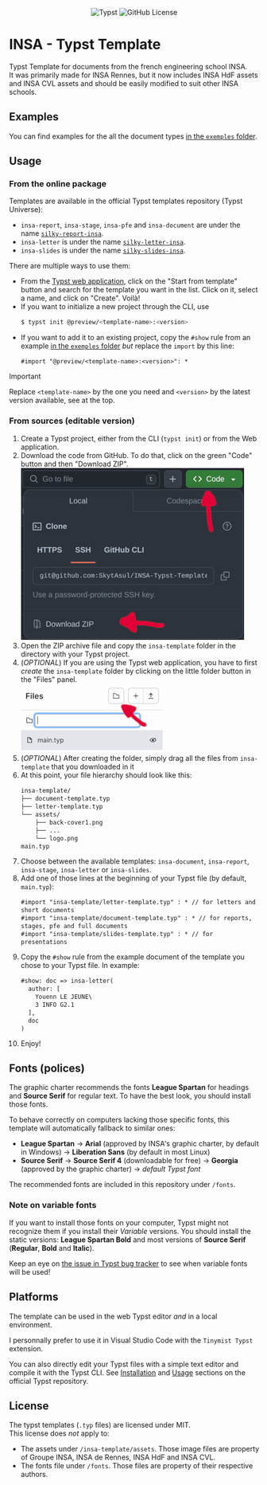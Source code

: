 <p align="center">
    <img alt="Typst" src="https://img.shields.io/badge/Typst-239DAD?style=for-the-badge&logo=typst&logoColor=FFFFFF"/>
    <img alt="GitHub License" src="https://img.shields.io/github/license/SkytAsul/INSA-Typst-Template?style=for-the-badge"/>
</p>
<!-- <p align="center">
    <a href="https://typst.app/universe/package/silky-report-insa">
        <img alt="Report Version" src="https://img.shields.io/badge/dynamic/json?url=https%3A%2F%2Fpackages.typst.org%2Fpreview%2Findex.json&query=%24%5B%3F(%40.name%3D%3D%22silky-report-insa%22)%5D.version&style=for-the-badge&label=Report%20Version&color=red"/>
    </a>
    <a href="https://typst.app/universe/package/silky-letter-insa">
        <img alt="Letter Version" src="https://img.shields.io/badge/dynamic/json?url=https%3A%2F%2Fpackages.typst.org%2Fpreview%2Findex.json&query=%24%5B%3F(%40.name%3D%3D%22silky-letter-insa%22)%5D.version&style=for-the-badge&label=Letter%20Version&color=orange"/>
    </a>
    <a href="https://typst.app/universe/package/silky-letter-insa">
        <img alt="Slides Version" src="https://img.shields.io/badge/dynamic/json?url=https%3A%2F%2Fpackages.typst.org%2Fpreview%2Findex.json&query=%24%5B%3F(%40.name%3D%3D%22silky-slides-insa%22)%5D.version&style=for-the-badge&label=Slides%20Version&color=orange"/>
    </a>
</p> --> <!-- shields.io JSON badges stopped working -->

# INSA - Typst Template
Typst Template for documents from the french engineering school INSA.  
It was primarily made for INSA Rennes, but it now includes INSA HdF assets and INSA CVL assets and should be easily modified to suit other INSA schools.

## Examples
You can find examples for the all the document types [in the `exemples` folder](exemples).

## Usage
### From the online package
Templates are available in the official Typst templates repository (Typst Universe):
- `insa-report`, `insa-stage`, `insa-pfe` and `insa-document` are under the name [`silky-report-insa`](https://typst.app/universe/package/silky-report-insa).
- `insa-letter` is under the name [`silky-letter-insa`](https://typst.app/universe/package/silky-letter-insa).
- `insa-slides` is under the name [`silky-slides-insa`](https://typst.app/universe/package/silky-slides-insa).

There are multiple ways to use them:
- From the [Typst web application](https://typst.app/), click on the "Start from template" button and search for the template you want in the list. Click on it, select a name, and click on "Create". Voilà!
- If you want to initialize a new project through the CLI, use
    ```sh
    $ typst init @preview/<template-name>:<version>
    ```
- If you want to add it to an existing project, copy the `#show` rule from an example [in the `exemples` folder](exemples) *but* replace the `import` by this line:
    ```typst
    #import "@preview/<template-name>:<version>": *
    ```
> [!IMPORTANT]  
> Replace `<template-name>` by the one you need and `<version>` by the latest version available, see at the top.

### From sources (editable version)
1. Create a Typst project, either from the CLI (`typst init`) or from the Web application.
1. Download the code from GitHub. To do that, click on the green "Code" button and then "Download ZIP".  
    ![illustration](illustrations/github-download.png)
1. Open the ZIP archive file and copy the `insa-template` folder in the directory with your Typst project.
1. (*OPTIONAL*) If you are using the Typst web application, you have to first *create* the `insa-template` folder by clicking on the little folder button in the "Files" panel.  
    ![illustration](illustrations/typst-folder.png)
1. (*OPTIONAL*) After creating the folder, simply drag all the files from `insa-template` that you downloaded in it
1. At this point, your file hierarchy should look like this:
    ```
    insa-template/
    ├── document-template.typ
    ├── letter-template.typ
    └── assets/
        ├── back-cover1.png
        ├── ...
        └── logo.png
    main.typ
    ```
1. Choose between the available templates: `insa-document`, `insa-report`, `insa-stage`, `insa-letter` or `insa-slides`.
1. Add one of those lines at the beginning of your Typst file (by default, `main.typ`):
    ```typst
    #import "insa-template/letter-template.typ" : * // for letters and short documents
    #import "insa-template/document-template.typ" : * // for reports, stages, pfe and full documents
    #import "insa-template/slides-template.typ" : * // for presentations
    ```
1. Copy the `#show` rule from the example document of the template you chose to your Typst file. In example:
    ```typst
    #show: doc => insa-letter(
      author: [
        Youenn LE JEUNE\
        3 INFO G2.1
      ],
      doc
    )
    ````
1. Enjoy!

## Fonts (polices)
The graphic charter recommends the fonts **League Spartan** for headings and **Source Serif** for regular text. To have the best look, you should install those fonts.

To behave correctly on computers lacking those specific fonts, this template will automatically fallback to similar ones:
- **League Spartan** -> **Arial** (approved by INSA's graphic charter, by default in Windows) -> **Liberation Sans** (by default in most Linux)
- **Source Serif** -> **Source Serif 4** (downloadable for free) -> **Georgia** (approved by the graphic charter) -> _default Typst font_

The recommended fonts are included in this repository under `/fonts`.

### Note on variable fonts
If you want to install those fonts on your computer, Typst might not recognize them if you install their _Variable_ versions. You should install the static versions: **League Spartan Bold** and most versions of **Source Serif** (**Regular**, **Bold** and **Italic**).

Keep an eye on [the issue in Typst bug tracker](https://github.com/typst/typst/issues/185) to see when variable fonts will be used!

## Platforms
The template can be used in the web Typst editor *and* in a local environment.

I personnally prefer to use it in Visual Studio Code with the `Tinymist Typst` extension.

You can also directly edit your Typst files with a simple text editor and compile it with the Typst CLI.
See [Installation](https://github.com/typst/typst?tab=readme-ov-file#installation) and [Usage](https://github.com/typst/typst?tab=readme-ov-file#usage) sections on the official Typst repository.

## License
The typst templates (`.typ` files) are licensed under MIT.  
This license does _not_ apply to:
- The assets under `/insa-template/assets`. Those image files are property of Groupe INSA, INSA de Rennes, INSA HdF and INSA CVL.
- The fonts file under `/fonts`. Those files are property of their respective authors.
